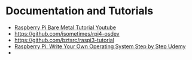 # Documentation and Tutorials

- [Raspberry Pi Bare Metal Tutorial Youtube](https://www.youtube.com/watch?v=pd9AVmcRc6U&list=PLVxiWMqQvhg9FCteL7I0aohj1_YiUx1x8&index=1&t=0s)
- https://github.com/isometimes/rpi4-osdev
- https://github.com/bztsrc/raspi3-tutorial
- [Raspberry Pi: Write Your Own Operating System Step by Step Udemy](https://www.udemy.com/course/raspberry-pi-write-your-own-operating-system-step-by-step/)
- 